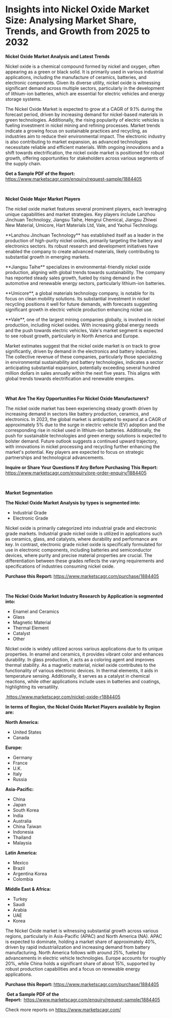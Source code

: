 <p><h1>Insights into Nickel Oxide Market Size: Analysing Market Share, Trends, and Growth from 2025 to 2032</h1></p><p><strong>Nickel Oxide Market Analysis and Latest Trends</strong></p>
<p><p>Nickel oxide is a chemical compound formed by nickel and oxygen, often appearing as a green or black solid. It is primarily used in various industrial applications, including the manufacture of ceramics, batteries, and electronic components. Given its diverse utility, nickel oxide is witnessing significant demand across multiple sectors, particularly in the development of lithium-ion batteries, which are essential for electric vehicles and energy storage systems.</p><p>The Nickel Oxide Market is expected to grow at a CAGR of 9.1% during the forecast period, driven by increasing demand for nickel-based materials in green technologies. Additionally, the rising popularity of electric vehicles is fueling investment in nickel mining and refining processes. Market trends indicate a growing focus on sustainable practices and recycling, as industries aim to reduce their environmental impact. The electronic industry is also contributing to market expansion, as advanced technologies necessitate reliable and efficient materials. With ongoing innovations and a shift towards electrification, the nickel oxide market is positioned for robust growth, offering opportunities for stakeholders across various segments of the supply chain.</p></p>
<p><strong>Get a Sample PDF of the Report:&nbsp;</strong> <a href="https://www.marketscagr.com/enquiry/request-sample/1884405?utm_campaign=3577&utm_medium=2&utm_source=Github&utm_content=ia&utm_term=01042025&utm_id=nickel-oxide">https://www.marketscagr.com/enquiry/request-sample/1884405</a></p>
<p>&nbsp;</p>
<p><strong>Nickel Oxide Major Market Players</strong></p>
<p><p>The nickel oxide market features several prominent players, each leveraging unique capabilities and market strategies. Key players include Lanzhou Jinchuan Technology, Jiangsu Taihe, Hengrui Chemical, Jiangsu Zhiwei New Material, Umicore, Hart Materials Ltd, Vale, and Yaohui Technology.</p><p>**Lanzhou Jinchuan Technology** has established itself as a leader in the production of high-purity nickel oxides, primarily targeting the battery and electronics sectors. Its robust research and development initiatives have enabled the company to create advanced materials, likely contributing to substantial growth in emerging markets.</p><p>**Jiangsu Taihe** specializes in environmental-friendly nickel oxide production, aligning with global trends towards sustainability. The company has reported steady sales growth, fueled by rising demand in the automotive and renewable energy sectors, particularly lithium-ion batteries.</p><p>**Umicore**, a global materials technology company, is notable for its focus on clean mobility solutions. Its substantial investment in nickel recycling positions it well for future demands, with forecasts suggesting significant growth in electric vehicle production enhancing nickel use.</p><p>**Vale**, one of the largest mining companies globally, is involved in nickel production, including nickel oxides. With increasing global energy needs and the push towards electric vehicles, Vale's market segment is expected to see robust growth, particularly in North America and Europe.</p><p>Market estimates suggest that the nickel oxide market is on track to grow significantly, driven by demand in the electronics and battery industries. The collective revenue of these companies, particularly those specializing in environmental sustainability and battery technologies, indicates a sector anticipating substantial expansion, potentially exceeding several hundred million dollars in sales annually within the next five years. This aligns with global trends towards electrification and renewable energies.</p></p>
<p>&nbsp;</p>
<p><strong>What Are The Key Opportunities For Nickel Oxide Manufacturers?</strong></p>
<p><p>The nickel oxide market has been experiencing steady growth driven by increasing demand in sectors like battery production, ceramics, and electronics. In 2023, the global market is anticipated to expand at a CAGR of approximately 5% due to the surge in electric vehicle (EV) adoption and the corresponding rise in nickel used in lithium-ion batteries. Additionally, the push for sustainable technologies and green energy solutions is expected to bolster demand. Future outlook suggests a continued upward trajectory, with innovations in nickel processing and recycling further enhancing the market's potential. Key players are expected to focus on strategic partnerships and technological advancements.</p></p>
<p><strong>Inquire or Share Your Questions If Any Before Purchasing This Report:</strong> <a href="https://www.marketscagr.com/enquiry/pre-order-enquiry/1884405?utm_campaign=3577&utm_medium=2&utm_source=Github&utm_content=ia&utm_term=01042025&utm_id=nickel-oxide">https://www.marketscagr.com/enquiry/pre-order-enquiry/1884405</a></p>
<p>&nbsp;</p>
<p><strong>Market Segmentation</strong></p>
<p><strong>The Nickel Oxide Market Analysis by types is segmented into:</strong></p>
<p><ul><li>Industrial Grade</li><li>Electronic Grade</li></ul></p>
<p><p>Nickel oxide is primarily categorized into industrial grade and electronic grade markets. Industrial grade nickel oxide is utilized in applications such as ceramics, glass, and catalysts, where durability and performance are key. In contrast, electronic grade nickel oxide is specifically formulated for use in electronic components, including batteries and semiconductor devices, where purity and precise material properties are crucial. The differentiation between these grades reflects the varying requirements and specifications of industries consuming nickel oxide.</p></p>
<p><strong>Purchase this Report:&nbsp;</strong><a href="https://www.marketscagr.com/purchase/1884405?utm_campaign=3577&utm_medium=2&utm_source=Github&utm_content=ia&utm_term=01042025&utm_id=nickel-oxide">https://www.marketscagr.com/purchase/1884405</a></p>
<p>&nbsp;</p>
<p><strong>The Nickel Oxide Market Industry Research by Application is segmented into:</strong></p>
<p><ul><li>Enamel and Ceramics</li><li>Glass</li><li>Magnetic Material</li><li>Thermal Element</li><li>Catalyst</li><li>Other</li></ul></p>
<p><p>Nickel oxide is widely utilized across various applications due to its unique properties. In enamel and ceramics, it provides vibrant color and enhances durability. In glass production, it acts as a coloring agent and improves thermal stability. As a magnetic material, nickel oxide contributes to the functionality of various electronic devices. In thermal elements, it aids in temperature sensing. Additionally, it serves as a catalyst in chemical reactions, while other applications include uses in batteries and coatings, highlighting its versatility.</p></p>
<p><a href="https://www.marketscagr.com/nickel-oxide-r1884405?utm_campaign=3577&utm_medium=2&utm_source=Github&utm_content=ia&utm_term=01042025&utm_id=nickel-oxide">&nbsp;https://www.marketscagr.com/nickel-oxide-r1884405</a></p>
<p><strong>In terms of Region, the Nickel Oxide Market Players available by Region are:</strong></p>
<p>
    <p> <strong> North America: </strong>
        <ul>
            <li>United States</li>
            <li>Canada</li>
        </ul>
        </p> 
    <p> <strong> Europe: </strong>
        <ul>
            <li>Germany</li>
            <li>France</li>
            <li>U.K.</li>
            <li>Italy</li>
            <li>Russia</li>
        </ul>
        </p> 
    <p> <strong> Asia-Pacific: </strong>
        <ul>
            <li>China</li>
            <li>Japan</li>
            <li>South Korea</li>
            <li>India</li>
            <li>Australia</li>
            <li>China Taiwan</li>
            <li>Indonesia</li>
            <li>Thailand</li>
            <li>Malaysia</li>
        </ul>
        </p> 
    <p> <strong> Latin America: </strong>
        <ul>
            <li>Mexico</li>
            <li>Brazil</li>
            <li>Argentina Korea</li>
            <li>Colombia</li>
        </ul>
        </p> 
    <p> <strong> Middle East & Africa: </strong>
        <ul>
            <li>Turkey</li>
            <li>Saudi</li>
            <li>Arabia</li>
            <li>UAE</li>
            <li>Korea</li>
        </ul>
    </p>
    </p>
<p><p>The Nickel Oxide market is witnessing substantial growth across various regions, particularly in Asia-Pacific (APAC) and North America (NA). APAC is expected to dominate, holding a market share of approximately 40%, driven by rapid industrialization and increasing demand from battery manufacturing. North America follows with around 25%, fueled by advancements in electric vehicle technologies. Europe accounts for roughly 20%, while China holds a significant share of about 15%, supported by robust production capabilities and a focus on renewable energy applications.</p></p>
<p><strong>Purchase this Report: </strong><a href="https://www.marketscagr.com/purchase/1884405?utm_campaign=3577&utm_medium=2&utm_source=Github&utm_content=ia&utm_term=01042025&utm_id=nickel-oxide">https://www.marketscagr.com/purchase/1884405</a></p>
<p>&nbsp;<strong>Get a Sample PDF of the Report:&nbsp;&nbsp;</strong><a href="https://www.marketscagr.com/enquiry/request-sample/1884405?utm_campaign=3577&utm_medium=2&utm_source=Github&utm_content=ia&utm_term=01042025&utm_id=nickel-oxide">https://www.marketscagr.com/enquiry/request-sample/1884405</a></p>
<p><strong></strong></p>
<p>Check more reports on <a href="https://www.marketscagr.com/?utm_campaign=3577&utm_medium=2&utm_source=Github&utm_content=ia&utm_term=01042025&utm_id=nickel-oxide">https://www.marketscagr.com/</a></p>